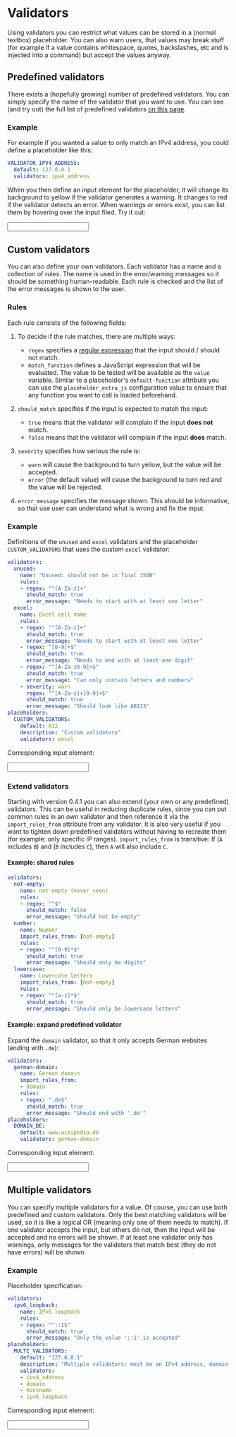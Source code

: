 # Validators

Using validators you can restrict what values can be stored in a (normal textbox) placeholder.
You can also warn users, that values may break stuff (for example if a value contains whitespace, quotes, backslashes, etc and is injected into a command) but accept the values anyway.

## Predefined validators

There exists a (hopefully growing) number of predefined validators.
You can simply specify the name of the validator that you want to use.
You can see (and try out) the full list of predefined validators [on this page](./tests/validators.md).

### Example

For example if you wanted a value to only match an IPv4 address, you could define a placeholder like this:

```yaml
VALIDATOR_IPV4_ADDRESS:
  default: 127.0.0.1
  validators: ipv4_address
```

When you then define an input element for the placeholder, it will change its background to yellow if the validator generates a warning.
It changes to red if the validator detects an error.
When warnings or errors exist, you can list them by hovering over the input filed.
Try it out:

<input data-input-for="VALIDATOR_IPV4_ADDRESS">


## Custom validators

You can also define your own validators.
Each validator has a name and a collection of rules.
The name is used in the error/warning messages so it should be something human-readable.
Each rule is checked and the list of the error messages is shown to the user.

### Rules

Each rule consists of the following fields:

1. To decide if the rule matches, there are multiple ways:

    - `regex` specifies a [regular expression](https://en.wikipedia.org/wiki/Regular_expression) that the input should / should not match.
    - `match_function` defines a JavaScript expression that will be evaluated.
        The value to be tested will be available as the `value` variable.
        Similar to a placeholder's `default-function` attribute you can use the `placeholder_extra_js` configuration value to ensure that any function you want to call is loaded beforehand.

2. `should_match` specifies if the input is expected to match the input:

    - `true` means that the validator will complain if the input **does not** match.
    - `false` means that the validator will complain if the input **does** match.

3. `severity` specifies how serious the rule is:

    - `warn` will cause the background to turn yellow, but the value will be accepted.
    - `error` (the default value) will cause the background to turn red and the value will be rejected.

4. `error_message` specifies the message shown.
    This should be informative, so that use user can understand what is wrong and fix the input.

### Example

Definitions of the `unused` and `excel` validators and the placeholder `CUSTOM_VALIDATORS` that uses the custom `excel` validator:

```yaml title="placeholder-plugin.yaml"
validators:
  unused:
    name: "Unused: should not be in final JSON"
    rules:
    - regex: "^[A-Za-z]+"
      should_match: true
      error_message: "Needs to start with at least one letter"
  excel:
    name: Excel cell name
    rules:
    - regex: "^[A-Za-z]+"
      should_match: true
      error_message: "Needs to start with at least one letter"
    - regex: "[0-9]+$"
      should_match: true
      error_message: "Needs to end with at least one digit"
    - regex: "^[A-Za-z0-9]+$"
      should_match: true
      error_message: "Can only contain letters and numbers"
    - severity: warn
      regex: "^[A-Za-z]+[0-9]+$"
      should_match: true
      error_message: "Should look like AB123"
placeholders:
  CUSTOM_VALIDATORS:
    default: A12
    description: "Custom validators"
    validators: excel

```

Corresponding input element:

<input data-input-for="CUSTOM_VALIDATORS">

### Extend validators

Starting with version 0.4.1 you can also extend (your own or any predefined) validators.
This can be useful in reducing duplicate rules, since you can put common rules in an own validator and then reference it via the `import_rules_from` attribute from any validator.
It is also very useful if you want to tighten down predefined validators without having to recreate them (for example: only specific IP ranges).
`import_rules_from` is transitive: If (`A` includes `B`) and (`B` includes `C`), then `A` will also include `C`.

#### Example: shared rules

```yaml title="placeholder-plugin.yaml"
validators:
  not-empty:
    name: not empty (never seen)
    rules:
    - regex: "^$"
      should_match: false
      error_message: "Should not be empty"
  number:
    name: Number
    import_rules_from: [not-empty]
    rules:
    - regex: "^[0-9]*$"
      should_match: true
      error_message: "Should only be digits"
  lowercase:
    name: Lowercase letters
    import_rules_from: [not-empty]
    rules:
    - regex: "^[a-z]*$"
      should_match: true
      error_message: "Should only be lowercase letters"
```

#### Example: expand predefined validator

Expand the `domain` validator, so that it only accepts German websites (ending with `.de`):

```yaml title="placeholder-plugin.yaml"
validators:
  german-domain:
    name: German domain
    import_rules_from:
    - domain
    rules:
    - regex: ".de$"
      should_match: true
      error_message: "Should end with '.de'"
placeholders:
  DOMAIN_DE:
    default: www.wikipedia.de
    validators: german-domain
```

Corresponding input element:

<input data-input-for="DOMAIN_DE">


## Multiple validators

You can specify multiple validators for a value.
Of course, you can use both predefined and custom validators.
Only the best matching validators will be used, so it is like a logical OR (meaning only one of them needs to match).
If one validator accepts the input, but others do not, then the input will be accepted and no errors will be shown.
If at least one validator only has warnings, only messages for the validators that match best (they do not have errors) will be shown.

### Example

Placeholder specification:

```yaml title="placeholder-plugin.yaml"
validators:
  ipv6_loopback:
    name: IPv6 loopback
    rules:
    - regex: "^::1$"
      should_match: true
      error_message: "Only the value '::1' is accepted"
placeholders:
  MULTI_VALIDATORS:
    default: "127.0.0.1"
    description: "Multiple validators: mest be an IPv4 address, domain name, or hostname"
    validators:
    - ipv4_address
    - domain
    - hostname
    - ipv6_loopback
```

Corresponding input element:

<input data-input-for="MULTI_VALIDATORS">


